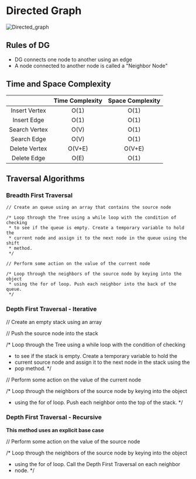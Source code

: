 # Directed Graph

![Directed_graph](https://github.com/bobbygrdn/developer-notebook/assets/96712943/ed4570c7-2289-40ba-afc3-8f8893a12b8d)

## Rules of DG

- DG connects one node to another using an edge
- A node connected to another node is called a "Neighbor Node"

## Time and Space Complexity

|| Time Complexity | Space Complexity|
| :---: | :---: | :---: |
| Insert Vertex | O(1) | O(1) |
| Insert Edge | O(1) | O(1) |
| Search Vertex | O(V) | O(1) |
| Search Edge | O(V) | O(1) |
| Delete Vertex | O(V+E) | O(V+E) |
| Delete Edge | O(E) | O(1) |

## Traversal Algorithms

### Breadth First Traversal

```
// Create an queue using an array that contains the source node

/* Loop through the Tree using a while loop with the condition of checking 
 * to see if the queue is empty. Create a temporary variable to hold the 
 * current node and assign it to the next node in the queue using the shift 
 * method.
 */

// Perform some action on the value of the current node

/* Loop through the neighbors of the source node by keying into the object 
 * using the for of loop. Push each neighbor into the back of the queue.
 */

```

### Depth First Traversal - Iterative

// Create an empty stack using an array

// Push the source node into the stack

/* Loop through the Tree using a while loop with the condition of checking 
 * to see if the stack is empty. Create a temporary variable to hold the 
 * current source node and assign it to the next node in the stack using the
 * pop method.
 */

// Perform some action on the value of the current node

/* Loop through the neighbors of the source node by keying into the object 
 * using the for of loop. Push each neighbor onto the top of the stack.
 */

### Depth First Traversal - Recursive

**This method uses an explicit base case**

// Perform some action on the value of the source node

/* Loop through the neighbors of the source node by keying into the object 
 * using the for of loop. Call the Depth First Traversal on each neighbor    
 * node.
 */
